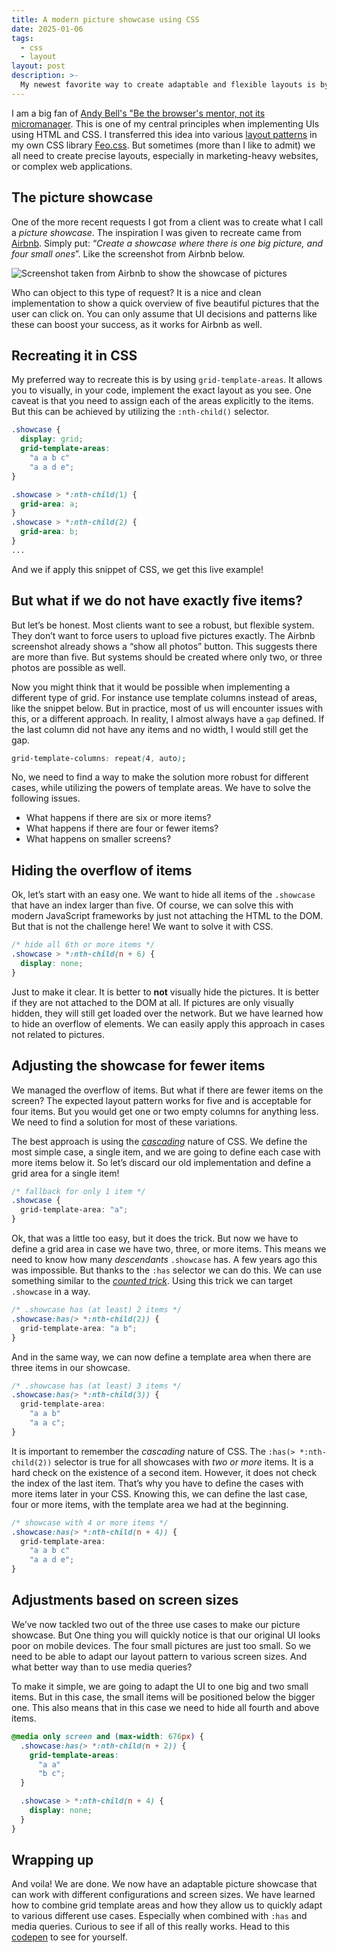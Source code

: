 ```yaml
---
title: A modern picture showcase using CSS
date: 2025-01-06
tags:
  - css
  - layout
layout: post
description: >-
  My newest favorite way to create adaptable and flexible layouts is by using grid template areas. Especially combined with other modern CSS solutions it becomes extremely powerful. In this article, I use it to create an adaptable picture showcase that can handle many different configurations.
---
```


I am a big fan of [Andy Bell's "Be the browser's mentor, not its micromanager](https://bell.bz/be-the-browsers-mentor-not-its-micromanager/). This is one of my central principles when implementing UIs using HTML and CSS. I transferred this idea into various [layout patterns](https://feo.crinkels.dev/layouts/) in my own CSS library [Feo.css](https://feo.crinkels.dev/). But sometimes (more than I like to admit) we all need to create precise layouts, especially in marketing-heavy websites, or complex web applications.

## The picture showcase

One of the more recent requests I got from a client was to create what I call a _picture showcase_. The inspiration I was given to recreate came from [Airbnb](https://www.airbnb.com/rooms/47118372). Simply put: “_Create a showcase where there is one big picture, and four small ones_”. Like the screenshot from Airbnb below.

![Screenshot taken from Airbnb to show the showcase of pictures](/img/air-bnb-example.png)

Who can object to this type of request? It is a nice and clean implementation to show a quick overview of five beautiful pictures that the user can click on. You can only assume that UI decisions and patterns like these can boost your success, as it works for Airbnb as well.

## Recreating it in CSS

My preferred way to recreate this is by using `grid-template-areas`. It allows you to visually, in your code, implement the exact layout as you see. One caveat is that you need to assign each of the areas explicitly to the items. But this can be achieved by utilizing the `:nth-child()` selector.

```css
.showcase {
  display: grid;
  grid-template-areas:
    "a a b c"
    "a a d e";
}

.showcase > *:nth-child(1) {
  grid-area: a;
}
.showcase > *:nth-child(2) {
  grid-area: b;
}
...
```

And we if apply this snippet of CSS, we get this live example!

<div class=showcase>
  <div class=showcase__box></div>
  <div class=showcase__box></div>
  <div class=showcase__box></div>
  <div class=showcase__box></div>
  <div class=showcase__box></div>
</div>

## But what if we do not have exactly five items?

But let’s be honest. Most clients want to see a robust, but flexible system. They don’t want to force users to upload five pictures exactly. The Airbnb screenshot already shows a “show all photos” button. This suggests there are more than five. But systems should be created where only two, or three photos are possible as well.

Now you might think that it would be possible when implementing a different type of grid. For instance use template columns instead of areas, like the snippet below. But in practice, most of us will encounter issues with this, or a different approach. In reality, I almost always have a `gap` defined. If the last column did not have any items and no width, I would still get the gap.

```css
grid-template-columns: repeat(4, auto);
```

No, we need to find a way to make the solution more robust for different cases, while utilizing the powers of template areas. We have to solve the following issues.

- What happens if there are six or more items?
- What happens if there are four or fewer items?
- What happens on smaller screens?

## Hiding the overflow of items

Ok, let’s start with an easy one. We want to hide all items of the `.showcase` that have an index larger than five. Of course, we can solve this with modern JavaScript frameworks by just not attaching the HTML to the DOM. But that is not the challenge here! We want to solve it with CSS.

```css
/* hide all 6th or more items */
.showcase > *:nth-child(n + 6) {
  display: none;
}
```

Just to make it clear. It is better to **not** visually hide the pictures. It is better if they are not attached to the DOM at all. If pictures are only visually hidden, they will still get loaded over the network. But we have learned how to hide an overflow of elements. We can easily apply this approach in cases not related to pictures.

## Adjusting the showcase for fewer items

We managed the overflow of items. But what if there are fewer items on the screen? The expected layout pattern works for five and is acceptable for four items. But you would get one or two empty columns for anything less. We need to find a solution for most of these variations.

The best approach is using the [_cascading_](https://web.dev/learn/css/the-cascade) nature of CSS. We define the most simple case, a single item, and we are going to define each case with more items below it. So let’s discard our old implementation and define a grid area for a single item!

```css
/* fallback for only 1 item */
.showcase {
  grid-template-area: "a";
}
```

Ok, that was a little too easy, but it does the trick. But now we have to define a grid area in case we have two, three, or more items. This means we need to know how many _descendants_ `.showcase` has. A few years ago this was impossible. But thanks to the `:has` selector we can do this. We can use something similar to the [_counted trick_](/writing/use-the-child-element-count-in-css/). Using this trick we can target `.showcase` in a way.

```css
/* .showcase has (at least) 2 items */
.showcase:has(> *:nth-child(2)) {
  grid-template-area: "a b";
}
```

<div class=showcase>
  <div class=showcase__box></div>
  <div class=showcase__box></div>
</div>

And in the same way, we can now define a template area when there are three items in our showcase.

```css
/* .showcase has (at least) 3 items */
.showcase:has(> *:nth-child(3)) {
  grid-template-area:
    "a a b"
    "a a c";
}
```

<div class=showcase>
  <div class=showcase__box></div>
  <div class=showcase__box></div>
  <div class=showcase__box></div>
</div>

It is important to remember the _cascading_ nature of CSS. The `:has(> *:nth-child(2))` selector is true for all showcases with _two or more_ items. It is a hard check on the existence of a second item. However, it does not check the index of the last item. That’s why you have to define the cases with more items later in your CSS. Knowing this, we can define the last case, four or more items, with the template area we had at the beginning.

```css
/* showcase with 4 or more items */
.showcase:has(> *:nth-child(n + 4)) {
  grid-template-area:
    "a a b c"
    "a a d e";
}
```

## Adjustments based on screen sizes

We’ve now tackled two out of the three use cases to make our picture showcase. But One thing you will quickly notice is that our original UI looks poor on mobile devices. The four small pictures are just too small. So we need to be able to adapt our layout pattern to various screen sizes. And what better way than to use media queries?

To make it simple, we are going to adapt the UI to one big and two small items. But in this case, the small items will be positioned below the bigger one. This also means that in this case we need to hide all fourth and above items.

```css
@media only screen and (max-width: 676px) {
  .showcase:has(> *:nth-child(n + 2)) {
    grid-template-areas:
      "a a"
      "b c";
  }

  .showcase > *:nth-child(n + 4) {
    display: none;
  }
}
```

<div class=showcase--mobile>
  <div class=showcase__box></div>
  <div class=showcase__box></div>
  <div class=showcase__box></div>
</div>

## Wrapping up

And voila! We are done. We now have an adaptable picture showcase that can work with different configurations and screen sizes. We have learned how to combine grid template areas and how they allow us to quickly adapt to various different use cases. Especially when combined with `:has` and media queries. Curious to see if all of this really works. Head to this [codepen](https://codepen.io/vyckes/pen/xbKPjza) to see for yourself.
